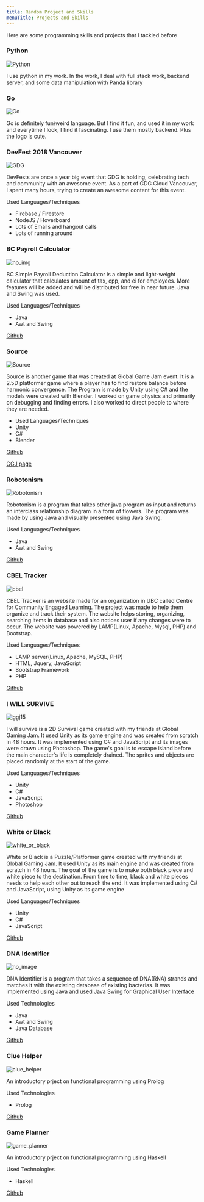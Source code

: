 ```yaml
---
title: Random Project and Skills
menuTitle: Projects and Skills
---
```


Here are some programming skills and projects that I tackled before



### Python

![Python](./python.png)

I use python in my work. In the work, I deal with full stack work, backend server, and some data manipulation with Panda library


### Go

![Go](./go.png) 

Go is definitely fun/weird language. But I find it fun, and used it in my work and everytime I look, I find it fascinating. I use them mostly backend. Plus the logo is cute.

### DevFest 2018 Vancouver

![GDG](./bg.jpg) 

DevFests are once a year big event that GDG is holding, celebrating tech and community with an awesome event. As a part of GDG Cloud Vancouver, I spent many hours, trying to create an awesome content for this event. 

Used Languages/Techniques
 * Firebase / Firestore
 * NodeJS / Hoverboard
 * Lots of Emails and hangout calls
 * Lots of running around


### BC Payroll Calculator

![no_img](./no_img.png) 

BC Simple Payroll Deduction Calculator is a simple and light-weight calculator that calculates amount of tax, cpp, and ei for employees. More features will be added and will be distributed for free in near future. Java and Swing was used.

Used Languages/Techniques
 * Java
 * Awt and Swing

[Github](https://github.com/yyssahn/PayrollCalculator)

### Source

![Source](./source.png) 

Source is another game that was created at Global Game Jam event. It is a 2.5D platformer game where a player has to find restore balance before harmonic convergence. The Program is made by Unity using C# and the models were created with Blender. I worked on game physics and primarily on debugging and finding errors. I also worked to direct people to where they are needed.

 * Used Languages/Techniques
 * Unity
 * C#
 * Blender

[Github](https://github.com/krytical/GGJ2016)

[GGJ page](http://globalgamejam.org/2016/games/source)

### Robotonism

![Robotonism](./robotonism.png) 

Robotonism is a program that takes other java program as input and returns an interclass relationship diagram in a form of flowers. The program was made by using Java and visually presented using Java Swing.

Used Languages/Techniques
 * Java
 * Awt and Swing

[Github](https://github.com/yyssahn/410project)

### CBEL Tracker

![cbel](./cbel.png)

CBEL Tracker is an website made for an organization in UBC called Centre for Community Engaged Learning. The project was made to help them organize and track their system. 
The website helps storing, organizing, searching items in database and also notices user if any changes were to occur. The website was powered by LAMP(Linux, Apache, Mysql, PHP) and Bootstrap.

Used Languages/Techniques
 * LAMP server(Linux, Apache, MySQL, PHP)
 * HTML, Jquery, JavaScript
 * Bootstrap Framework
 * PHP

[Github](https://github.com/yyssahn/319project)

### I WILL SURVIVE

![ggj15](./ggj15.png)

I will survive is a 2D Survival game created with my friends at Global Gaming Jam. It used Unity as its game engine and was created from scratch in 48 hours. It was implemented using C# and JavaScript and its images were drawn using Photoshop. The game's goal is to escape island before the main character's life is completely drained. The sprites and objects are placed randomly at the start of the game.

Used Languages/Techniques
 * Unity
 * C#
 * JavaScript
 * Photoshop

[Github](https://github.com/yyssahn/ggj15project)

### White or Black

![white_or_black](./white_or_black.png)

White or Black is a Puzzle/Platformer game created with my friends at Global Gaming Jam. It used Unity as its main engine and was created from scratch in 48 hours. The goal of the game is to make both black piece and white piece to the destination. From time to time, black and white pieces needs to help each other out to reach the end. It was implemented using C# and JavaScript, using Unity as its game engine

Used Languages/Techniques
 * Unity
 * C#
 * JavaScript

[Github](https://github.com/yyssahn/ggj14)

### DNA Identifier

![no_image](./no_image.png)

DNA Identifier is a program that takes a sequence of DNA(RNA) strands and matches it with the existing database of existing bacterias. It was implemented using Java and used Java Swing for Graphical User Interface

Used Technologies
 * Java
 * Awt and Swing
 * Java Database

[Github](https://github.com/jimmyshi/CPSC304)

### Clue Helper

![clue_helper](./clue-helper.png)

An introductory prject on functional programming using Prolog

Used Technologies
 * Prolog
 
[Github](https://github.com/yyssahn/312project2)

### Game Planner

![game_planner](./game-planner.png)

An introductory prject on functional programming using Haskell

Used Technologies
 * Haskell
 
[Github](https://github.com/yyssahn/312project1)
